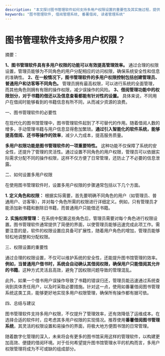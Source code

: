 ```yaml
---
description: "本文探讨图书管理软件如何支持多用户权限设置的重要性及其实施过程，提供深入分析与建议。"
keywords: "图书管理软件, 借阅管理系统, 番薯借阅, 读者管理系统"
---
```

# 图书管理软件支持多用户权限？

摘要：

**1、图书管理软件具有多用户权限的功能可以有效提高管理效率。** 通过合理的权限设置，管理员能够为不同角色的用户分配相应的访问权限，确保系统安全性和信息的准确性。 **2、在一般情况下，图书管理软件的多用户权限控制包括创建管理员、普通用户和访客等不同角色。** 管理员拥有最高权限，可以进行系统的全面管理，而其他角色则拥有有限的操作权限，减少误操作的风险。 **3、借阅管理功能中的权限划分，对于书籍的借还以及信息查看都能有针对性的设置。** 具体来说，不同用户在借阅时能够看到的书籍信息有所不同，从而减少资源的浪费。

一、图书管理软件的必要性

在现代化的图书馆管理中，图书管理软件起到了不可替代的作用。随着借阅人数的增多，手动管理书籍与用户信息显得愈加繁琐。**通过引入智能化的软件系统，能够提高借阅、还书等操作的效率**，减少人力成本，提高服务质量。

**多用户权限功能是图书管理软件的一项重要特性。** 这种功能不仅保障了系统的安全性，还提升了管理的灵活性。通过设置不同角色的用户权限，管理员可以依据实际需求分配不同的操作权限，这样不仅方便了日常管理，还防止了不必要的信息泄露。

二、如何设置多用户权限

在使用图书管理软件时，设置多用户权限的步骤通常包括以下几个方面。

**1. 定义角色和权限：** 根据实际需要，首先要明确不同角色的用户（如管理员、普通用户、访客等），并对每个角色所需的权限进行详细定义。例如，只有管理员才能添加新书籍和删除旧书籍，而普通用户只能借还书籍。

**2. 实施权限管理：** 在系统中配置这些角色后，管理员需要对每个角色进行权限设置。图书管理软件通常提供了简便的界面，以使管理员能够迅速完成此项工作。需要注意的是，软件的权限设置应具备可扩展性，随着用户角色的增加，管理员能够轻松地调整和分配权限。

三、权限设置的重要性

通过合理的权限设置，不仅可以维护系统的安全性，还能提升图书馆管理的效率。**例如，当普通用户借书时，系统会自动确认其借阅权限，确保用户只能借阅其允许的书籍**。这种方式灵活且高效，避免了因权限问题导致的管理混乱。

此外，如果一个借书用户误操作导致了书籍的错误归还，管理员能迅速通过系统查询到具体责任用户，以及时采取必要措施。针对这一点，使用如番薯借阅图书管理系统这类工具，能够更好地实现多用户权限管理，确保所有操作都有据可依。

四、总结与建议

图书管理软件支持多用户权限，不仅提升了管理效率，还有效降低了运维成本。在选择合适的软件时，应考虑其多用户权限的实现情况。推荐使用**番薯借阅图书管理系统**，其灵活的权限设置和易操作的界面，将极大地方便图书馆的日常管理。

随着数字化管理的深入，未来将会有更多的图书馆采用这样的管理软件，以构建更加高效、便捷的借阅环境。对于任何希望提升图书馆管理水平的机构而言，多用户权限管理将成为不可或缺的组成部分。
